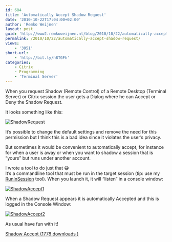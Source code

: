 ```yaml
---
id: 684
title: 'Automatically Accept Shadow Request'
date: '2010-10-22T17:04:00+02:00'
author: 'Remko Weijnen'
layout: post
guid: 'http://www2.remkoweijnen.nl/blog/2010/10/22/automatically-accept-shadow-request/'
permalink: /2010/10/22/automatically-accept-shadow-request/
views:
    - '3051'
short-url:
    - 'http://bit.ly/h8TGFh'
categories:
    - Citrix
    - Programming
    - 'Terminal Server'
---
```


When you request Shadow (Remote Control) of a Remote Desktop (Terminal Server) or Citrix session the user gets a Dialog where he can Accept or Deny the Shadow Request.

It looks something like this:

![ShadowRequest](http://192.168.40.25:8081/wp-content/uploads/2010/10/shadowrequest.png)

It’s possible to change the default settings and remove the need for this permission but I think this is a bad idea since it violates the user’s privacy.

But sometimes it would be convenient to automatically accept, for instance for when a user is away or when you want to shadow a session that is “yours” but runs under another account.

I wrote a tool to do just that 😀  
It’s a commandline tool that must be run in the target session (tip: use my [RunInSession](http://192.168.40.25:8081/2007/11/08/how-to-launch-a-process-in-a-terminal-session-2/) tool). When you launch it, it will “listen” in a console window:

[![ShadowAccept1](http://192.168.40.25:8081/wp-content/uploads/2010/10/shadowaccept1-small.png)](http://192.168.40.25:8081/wp-content/uploads/2010/10/shadowaccept1.png)

When a Shadow Request appears it is automatically Accepted and this is logged in the Console Window:

[![ShadowAccept2](http://192.168.40.25:8081/wp-content/uploads/2010/10/shadowaccept2-small.png)](http://192.168.40.25:8081/wp-content/uploads/2010/10/shadowaccept2.png)

As usual have fun with it!

[ Shadow Accept (1778 downloads ) ](http://192.168.40.25:8081/download/shadow-accept/?tmstv=1726048919 "Version 1.0")